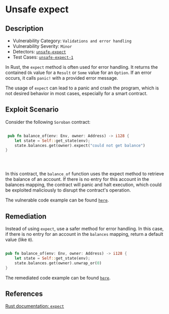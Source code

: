 # Unsafe expect

## Description

- Vulnerability Category: `Validations and error handling`
- Vulnerability Severity: `Minor`
- Detectors: [`unsafe-expect`](https://github.com/CoinFabrik/scout-soroban/tree/main/detectors/unsafe-expect)
- Test Cases: [`unsafe-expect-1`](https://github.com/CoinFabrik/scout-soroban/tree/main/test-cases/unsafe-expect/unsafe-expect-1)

In Rust, the `expect` method is often used for error handling. It returns the contained `Ok` value for a `Result` or `Some` value for an `Option`. If an error occurs, it calls `panic!` with a provided error message.

The usage of `expect` can lead to a panic and crash the program, which is not desired behavior in most cases, especially for a smart contract.

## Exploit Scenario

Consider the following `Soroban` contract:

```rust

 pub fn balance_of(env: Env, owner: Address) -> i128 {
    let state = Self::get_state(env);
    state.balances.get(owner).expect("could not get balance")
}


        
```

In this contract, the `balance_of` function uses the expect method to retrieve the balance of an account. If there is no entry for this account in the balances mapping, the contract will panic and halt execution, which could be exploited maliciously to disrupt the contract's operation.

The vulnerable code example can be found [`here`](https://github.com/CoinFabrik/scout/tree/main/test-cases/unsafe-expect/unsafe-expect-1/vulnerable-example).

## Remediation

Instead of using `expect`, use a safer method for error handling. In this case, if there is no entry for an account in the `balances` mapping, return a default value (like `0`).

```rust

pub fn balance_of(env: Env, owner: Address) -> i128 {
    let state = Self::get_state(env);
    state.balances.get(owner).unwrap_or(0)
}

```

The remediated code example can be found [`here`](https://github.com/CoinFabrik/scout-soroban/tree/main/test-cases/unsafe-expect/unsafe-expect-1/remediated-example).

## References

[Rust documentation: `expect`](https://doc.rust-lang.org/std/option/enum.Option.html#method.expect)
